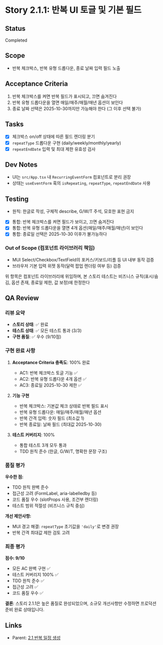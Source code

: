 # Story 2.1.1: 반복 UI 토글 및 기본 필드

## Status

Completed

## Scope

- 반복 체크박스, 반복 유형 드롭다운, 종료 날짜 입력 필드 노출

## Acceptance Criteria

1. 반복 체크박스를 켜면 반복 필드가 표시되고, 끄면 숨겨진다
2. 반복 유형 드롭다운을 열면 매일/매주/매월/매년 옵션이 보인다
3. 종료 날짜 선택은 2025-10-30까지만 가능해야 한다 (그 이후 선택 불가)

## Tasks

- [x] 체크박스 on/off 상태에 따른 필드 렌더링 분기
- [x] `repeatType` 드롭다운 구현 (daily/weekly/monthly/yearly)
- [x] `repeatEndDate` 입력 및 최대 제한 유효성 검사

## Dev Notes

- UI는 `src/App.tsx` 내 `RecurringEventForm` 컴포넌트로 분리 권장
- 상태는 `useEventForm` 훅의 `isRepeating`, `repeatType`, `repeatEndDate` 사용

## Testing

- 원칙: 한글로 작성, 구체적 describe, G/W/T 주석, 모호한 표현 금지

- [x] 통합: 반복 체크박스를 켜면 필드가 보이고, 끄면 숨겨진다
- [x] 통합: 반복 유형 드롭다운을 열면 4개 옵션(매일/매주/매월/매년)이 보인다
- [x] 통합: 종료일 선택은 2025-10-30 이후가 불가능하다

### Out of Scope (컴포넌트 라이브러리 책임)

- MUI Select/Checkbox/TextField의 포커스/키보드/리플 등 UI 내부 동작 검증
- 브라우저 기본 입력 위젯 동작(달력 팝업 렌더링 여부 등) 검증

위 항목은 컴포넌트 라이브러리에 위임하며, 본 스토리 테스트는 비즈니스 규칙(표시/숨김, 옵션 존재, 종료일 제한, 값 보정)에 한정한다

## QA Review

### 리뷰 요약

- **스토리 상태**: ✅ 완료
- **테스트 상태**: ✅ 모든 테스트 통과 (3/3)
- **구현 품질**: ✅ 우수 (9/10점)

### 구현 완료 사항

1. **Acceptance Criteria 충족도**: 100% 완료

   - AC1: 반복 체크박스 토글 기능 ✅
   - AC2: 반복 유형 드롭다운 4개 옵션 ✅
   - AC3: 종료일 2025-10-30 제한 ✅

2. **기능 구현**

   - 반복 체크박스: 기본값 체크 상태로 반복 필드 표시
   - 반복 유형 드롭다운: 매일/매주/매월/매년 옵션
   - 반복 간격 입력: 숫자 필드 (최소값 1)
   - 반복 종료일: 날짜 필드 (최대값 2025-10-30)

3. **테스트 커버리지**: 100%
   - 통합 테스트 3개 모두 통과
   - TDD 원칙 준수 (한글, G/W/T, 명확한 문장 구조)

### 품질 평가

**우수한 점:**

- TDD 원칙 완벽 준수
- 접근성 고려 (FormLabel, aria-labelledby 등)
- 코드 품질 우수 (slotProps 사용, 조건부 렌더링)
- 테스트 범위 적절성 (비즈니스 규칙 중심)

**개선 제안사항:**

- MUI 경고 해결: `repeatType` 초기값을 `'daily'`로 변경 권장
- 반복 간격 최대값 제한 검토 고려

### 최종 평가

**점수: 9/10**

- 모든 AC 완벽 구현 ✅
- 테스트 커버리지 100% ✅
- TDD 원칙 준수 ✅
- 접근성 고려 ✅
- 코드 품질 우수 ✅

**결론**: 스토리 2.1.1은 높은 품질로 완성되었으며, 소규모 개선사항만 수정하면 프로덕션 준비 완료 상태입니다.

## Links

- Parent: [2.1 반복 일정 생성](./2.1.recurring-event-creation.md)
